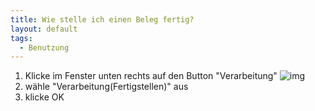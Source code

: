 ```yaml
---
title: Wie stelle ich einen Beleg fertig?
layout: default
tags:
  - Benutzung
---
```


1. Klicke im Fenster unten rechts auf den Button "Verarbeitung" ![img](...\images\de_verarbeitung_beleg.png)
1. wähle "Verarbeitung(Fertigstellen)" aus
1. klicke OK
